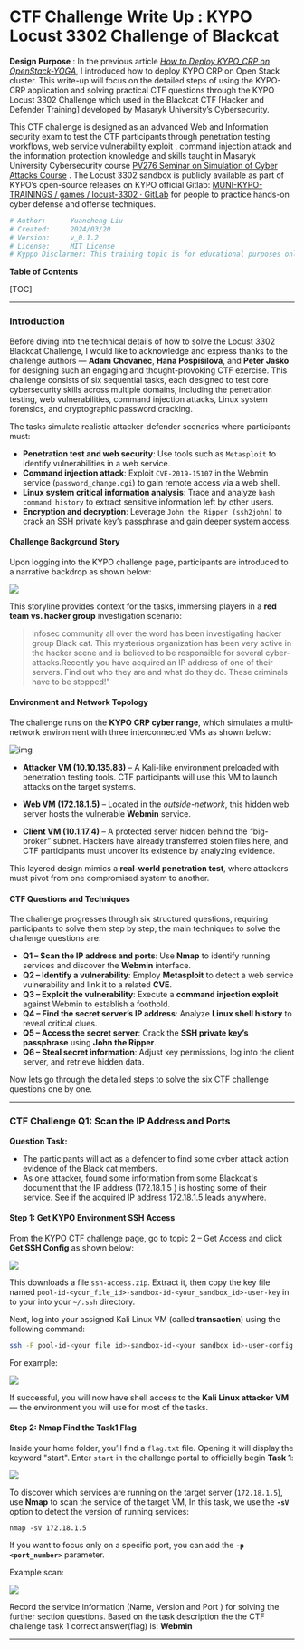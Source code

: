 # CTF Challenge Write Up :  KYPO Locust 3302 Challenge of Blackcat

**Design Purpose** : In the previous article *[How to Deploy KYPO_CRP on OpenStack-YOGA](https://www.linkedin.com/pulse/how-deploy-kypocrp-openstack-yoga-yuancheng-liu-zmjhc)*, I introduced how to deploy KYPO CRP on Open Stack cluster. This write-up will focus on the detailed steps of using the KYPO-CRP application and solving practical CTF questions through the KYPO Locust 3302 Challenge which used in the Blackcat CTF [Hacker and Defender Training] developed by Masaryk University’s Cybersecurity. 

This CTF challenge is designed as an advanced Web and Information security exam to test the CTF participants through  penetration testing workflows, web service vulnerability exploit , command injection attack and the information protection knowledge and skills taught in Masaryk University Cybersecurity course [PV276 Seminar on Simulation of Cyber Attacks Course](https://is.muni.cz/course/fi/autumn2020/PV276) . The Locust 3302 sandbox is publicly available as part of KYPO’s open-source releases on KYPO official Gitlab: [MUNI-KYPO-TRAININGS / games / locust-3302 · GitLab](https://gitlab.ics.muni.cz/muni-kypo-trainings/games/locust-3302) for people to practice hands-on cyber defense and offense techniques.

```python
# Author:      Yuancheng Liu
# Created:     2024/03/20
# Version:     v_0.1.2
# License:     MIT License
# Kyppo Disclarmer: This training topic is for educational purposes only.The story is fictitious.
```

**Table of Contents** 

[TOC]

------

### Introduction 

Before diving into the technical details of how to solve the Locust 3302 Blackcat Challenge, I would like to acknowledge and express thanks to the challenge authors — **Adam Chovanec**, **Hana Pospíšilová**, and **Peter Jaško** for designing such an engaging and thought-provoking CTF exercise. This challenge consists of six sequential tasks, each designed to test core cybersecurity skills across multiple domains, including the penetration testing, web vulnerabilities, command injection attacks, Linux system forensics, and cryptographic password cracking.

The tasks simulate realistic attacker-defender scenarios where participants must:

- **Penetration test and web security**: Use tools such as `Metasploit` to identify vulnerabilities in a web service.
- **Command injection attack**: Exploit `CVE-2019-15107` in the Webmin service (`password_change.cgi`) to gain remote access via a web shell.
- **Linux system critical information analysis**: Trace and analyze `bash command history` to extract sensitive information left by other users.
- **Encryption and decryption**: Leverage `John the Ripper (ssh2john)` to crack an SSH private key’s passphrase and gain deeper system access.

#### Challenge Background Story

Upon logging into the KYPO challenge page, participants are introduced to a narrative backdrop as shown below:

![](img/s_03.png)

This storyline provides context for the tasks, immersing players in a **red team vs. hacker group** investigation scenario: 

>  Infosec community all over the word has been investigating hacker group Black cat. This mysterious organization has been very active in the hacker scene and is believed to be responsible for several cyber-attacks.Recently you have acquired an IP address of one of their servers. Find out who they are and what do they do. These criminals have to be stopped!"

#### Environment and Network Topology

The challenge runs on the **KYPO CRP cyber range**, which simulates a multi-network environment with three interconnected VMs as shown below:

![img](img/s_04.png)

- **Attacker VM (10.10.135.83)** – A Kali-like environment preloaded with penetration testing tools. CTF participants will use this VM to launch attacks on the target systems.

- **Web VM (172.18.1.5)** – Located in the *outside-network*, this hidden web server hosts the vulnerable **Webmin** service.

- **Client VM (10.1.17.4)** – A protected server hidden behind the “big-broker” subnet. Hackers have already transferred stolen files here, and CTF participants must uncover its existence by analyzing evidence.

This layered design mimics a **real-world penetration test**, where attackers must pivot from one compromised system to another.

#### CTF Questions and Techniques

The challenge progresses through six structured questions, requiring participants to solve them step by step, the main techniques to solve the challenge questions are: 

- **Q1 – Scan the IP address and ports**: Use **Nmap** to identify running services and discover the **Webmin** interface.
- **Q2 – Identify a vulnerability**: Employ **Metasploit** to detect a web service vulnerability and link it to a related **CVE**.
- **Q3 – Exploit the vulnerability**: Execute a **command injection exploit** against Webmin to establish a foothold.
- **Q4 – Find the secret server’s IP address**: Analyze **Linux shell history** to reveal critical clues.
- **Q5 – Access the secret server**: Crack the **SSH private key’s passphrase** using **John the Ripper**.
- **Q6 – Steal secret information**: Adjust key permissions, log into the client server, and retrieve hidden data.

Now lets go through the detailed steps to solve the six CTF challenge questions one by one. 



------

### CTF Challenge Q1: Scan the IP Address and Ports

**Question Task:**

- The participants will act as a defender to find some cyber attack action evidence  of the Black cat members. 
- As one attacker, found some information from some Blackcat's document that the IP address (172.18.1.5 ) is hosting some of their service. See if the acquired IP address 172.18.1.5 leads anywhere.

#### Step 1: Get KYPO Environment SSH Access

From the KYPO CTF challenge page, go to topic 2 – Get Access and click **Get SSH Config** as shown below:

![](img/s_05.png)

This downloads a file `ssh-access.zip`. Extract it, then copy the key file named `pool-id-<your_file_id>-sandbox-id-<your_sandbox_id>-user-key` in to your into your `~/.ssh` directory.

Next, log into your assigned Kali Linux VM (called **transaction**) using the following command:

```bash
ssh -F pool-id-<your file id>-sandbox-id-<your sandbox id>-user-config transaction
```

For example:

![](img/s_06.png)

If successful, you will now have shell access to the **Kali Linux attacker VM** — the environment you will use for most of the tasks.

#### Step 2: Nmap Find the Task1 Flag

Inside your home folder, you’ll find a `flag.txt` file. Opening it will display the keyword "start". Enter `start` in the challenge portal to officially begin **Task 1**:

![](img/s_07.png)

To discover which services are running on the target server (`172.18.1.5`), use **Nmap** to scan the service of the target VM, In this task, we use the **`-sV`** option to detect the version of running services:

```
nmap -sV 172.18.1.5
```

If you want to focus only on a specific port, you can add the **`-p <port_number>`** parameter.

Example scan:

![](img/s_08.png)

Record the service information (Name, Version and Port ) for solving the further section questions. Based on the task description the the CTF challenge task 1 correct answer(flag) is:  **Webmin**



------

